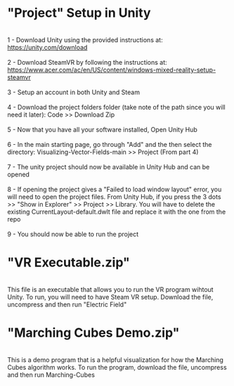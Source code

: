 # "Project" Setup in Unity
<br>1 - Download Unity using the provided instructions at: https://unity.com/download<br>
<br>2 - Download SteamVR by following the instructions at: https://www.acer.com/ac/en/US/content/windows-mixed-reality-setup-steamvr<br>
<br>3 - Setup an account in both Unity and Steam<br>
<br>4 - Download the project folders folder (take note of the path since you will need it later): Code >> Download Zip <br>
<br>5 - Now that you have all your software installed, Open Unity Hub<br>
<br>6 - In the main starting page, go through "Add" and the then select the directory: Visualizing-Vector-Fields-main >> Project (From part 4)<br>
<br>7 - The unity project should now be available in Unity Hub and can be opened<br>
<br>8 - If opening the project gives a "Failed to load window layout" error, you will need to open the project files. From Unity Hub, if you press the 3 dots >> "Show in Explorer" >> Project >> Library. You will have to delete the existing CurrentLayout-default.dwlt file and replace it with the one from the repo<br>
<br>9 - You should now be able to run the project<br>

# "VR Executable.zip"
<br>This file is an executable that allows you to run the VR program wihtout Unity. To run, you will need to have Steam VR setup. Download the file, uncompress and then run "Electric Field"

# "Marching Cubes Demo.zip"
<br>This is a demo program that is a helpful visualization for how the Marching Cubes algorithm works. To run the program, download the file, uncompress and then run Marching-Cubes

